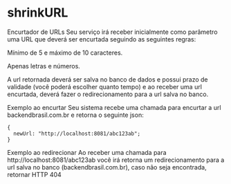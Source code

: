 # shrinkURL

Encurtador de URLs
Seu serviço irá receber inicialmente como parâmetro uma URL que deverá ser encurtada seguindo as seguintes regras:

Mínimo de 5 e máximo de 10 caracteres.

Apenas letras e números.

A url retornada deverá ser salva no banco de dados e possui prazo de validade (você poderá escolher quanto tempo) e ao receber uma url encurtada, deverá fazer o redirecionamento para a url salva no banco.

Exemplo ao encurtar
Seu sistema recebe uma chamada para encurtar a url backendbrasil.com.br e retorna o seguinte json:
```
{ 
  newUrl: "http://localhost:8081/abc123ab";
} 
```

Exemplo ao redirecionar
Ao receber uma chamada para http://localhost:8081/abc123ab você irá retorna um redirecionamento para a url salva no banco (backendbrasil.com.br), caso não seja encontrada, retornar HTTP 404
